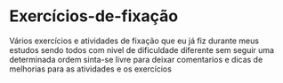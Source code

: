 # Exercícios-de-fixação
Vários exercícios e atividades de fixação que eu já fiz durante meus estudos
sendo todos com nivel de dificuldade diferente sem seguir uma determinada ordem
sinta-se livre para deixar comentarios  e dicas de melhorias para as atividades e os exercícios

